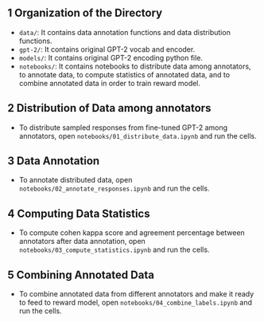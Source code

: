 ## 1 Organization of the Directory
 * `data/`: It contains data annotation functions and data distribution functions.
 * `gpt-2/`: It contains original GPT-2 vocab and encoder.
 * `models/`: It contains original GPT-2 encoding python file.
 * `notebooks/`: It contains notebooks to distribute data among annotators, to annotate data, to compute statistics of annotated data, and to combine annotated data in order to train reward model.

## 2 Distribution of Data among annotators 

 * To distribute sampled responses from fine-tuned GPT-2 among annotators, open `notebooks/01_distribute_data.ipynb` and run the cells.

## 3 Data Annotation

 * To annotate distributed data, open `notebooks/02_annotate_responses.ipynb` and run the cells.

## 4 Computing Data Statistics

 * To compute cohen kappa score and agreement percentage between annotators after data annotation, open `notebooks/03_compute_statistics.ipynb` and run the cells.

## 5 Combining Annotated Data
 
 * To combine annotated data from different annotators and make it ready to feed to reward model, open `notebooks/04_combine_labels.ipynb` and run the cells.
